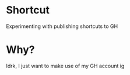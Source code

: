 # Shortcut
 Experimenting with publishing shortcuts to GH
# Why?
Idrk, I just want to make use of my GH account ig